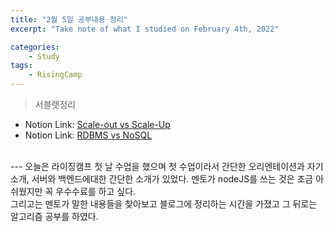```yaml
---
title: "2월 5일 공부내용 정리"
excerpt: "Take note of what I studied on February 4th, 2022"

categories:    
    - Study
tags:
    - RisingCamp
---
```

> 서블렛정리
* Notion Link: [Scale-out vs Scale-Up](https://funny-gourd-490.notion.site/vs-9ff7f8c6dcb34ae19f059b8005377c8a)
* Notion Link: [RDBMS vs NoSQL](https://funny-gourd-490.notion.site/SQL-RDBMS-vs-NoSQL-a30d1301aac842b69f95eab3ef06efa7)
<br>
---
오늘은 라이징캠프 첫 날 수업을 했으며 첫 수업이라서 간단한 오리엔테이션과 자기 소개, 서버와 백엔드에대한 간단한
소개가 있었다. 멘토가 nodeJS를 쓰는 것은 조금 아쉬웠지만 꼭 우수수료를 하고 싶다.

<br>
그리고는 멘토가 말한 내용들을 찾아보고 블로그에 정리하는 시간을 가졌고 그 뒤로는 알고리즘 공부를 하였다. 